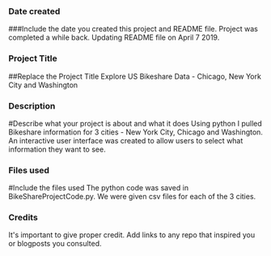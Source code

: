 ### Date created
###Include the date you created this project and README file.
Project was completed a while back. Updating README file on April 7 2019.

### Project Title
##Replace the Project Title
Explore US Bikeshare Data - Chicago, New York City and Washington
### Description
#Describe what your project is about and what it does
Using python I pulled Bikeshare information for 3 cities - New York City, Chicago and Washington. An interactive user interface was created to allow users to select what information they want to see.
### Files used
#Include the files used
The python code was saved in BikeShareProjectCode.py. We were given csv files for each of the 3 cities.
### Credits
It's important to give proper credit. Add links to any repo that inspired you or blogposts you consulted.
